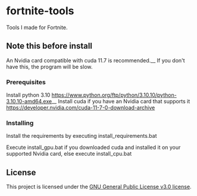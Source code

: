 # fortnite-tools

Tools I made for Fortnite.

## Note this before install

An Nvidia card compatible with cuda 11.7 is recommended.__
If you don't have this, the program will be slow.

### Prerequisites

Install python 3.10 https://www.python.org/ftp/python/3.10.10/python-3.10.10-amd64.exe__
Install cuda if you have an Nvidia card that supports it https://developer.nvidia.com/cuda-11-7-0-download-archive

### Installing

Install the requirements by executing install_requirements.bat

Execute install_gpu.bat if you downloaded cuda and installed it on your supported Nvidia card, else execute install_cpu.bat

## License

This project is licensed under the [GNU General Public License v3.0 license](https://github.com/ammo-stash/fortnite-tools/blob/main/LICENSE).

